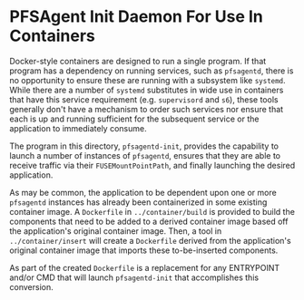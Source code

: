 # PFSAgent Init Daemon For Use In Containers

Docker-style containers are designed to run a single program. If that program
has a dependency on running services, such as `pfsagentd`, there is no opportunity
to ensure these are running with a subsystem like `systemd`. While there are a
number of `systemd` substitutes in wide use in containers that have this service
requirement (e.g. `supervisord` and `s6`), these tools generally don't have a
mechanism to order such services nor ensure that each is up and running sufficient
for the subsequent service or the application to immediately consume.

The program in this directory, `pfsagentd-init`, provides the capability to launch
a number of instances of `pfsagentd`, ensures that they are able to receive traffic
via their `FUSEMountPointPath`, and finally launching the desired application.

As may be common, the application to be dependent upon one or more `pfsagentd`
instances has already been containerized in some existing container image.
A `Dockerfile` in `../container/build` is provided to build the components that
need to be added to a derived container image based off the application's original
container image. Then, a tool in `../container/insert` will create a `Dockerfile`
derived from the application's original container image that imports these
to-be-inserted components.

As part of the created `Dockerfile` is a replacement for any ENTRYPOINT and/or
CMD that will launch `pfsagentd-init` that accomplishes this conversion.

